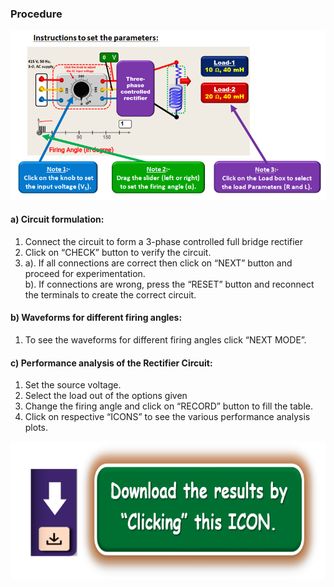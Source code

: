 ### Procedure

<center>
  <img src="images/procedbig1.png">
</center>

#### a) Circuit formulation:<br>
1. Connect the circuit to form a 3-phase controlled full bridge rectifier<br>
2. Click on “CHECK” button to verify the circuit.<br>
3. a). If all connections are correct then click on “NEXT” button and proceed for experimentation.<br>
b). If connections are wrong, press the “RESET” button and reconnect the terminals to create the correct circuit.<br>

#### b) Waveforms for different firing angles:<br>
1. To see the waveforms for different firing angles click “NEXT MODE”.<br>

#### c) Performance analysis of the Rectifier Circuit:<br>
1. Set the source voltage.<br>
2. Select the load out of the options given<br>
3. Change the firing angle and click on “RECORD” button to fill the table.<br>
4. Click on respective “ICONS” to see the various performance analysis plots.<br>

<center>
  <img src="images/proced1.png" height="220px">
</center>
